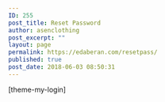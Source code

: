 ```yaml
---
ID: 255
post_title: Reset Password
author: asenclothing
post_excerpt: ""
layout: page
permalink: https://edaberan.com/resetpass/
published: true
post_date: 2018-06-03 08:50:31
---
```

[theme-my-login]